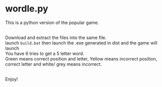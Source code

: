 # wordle.py

This is a python version of the popular game.<br><br>

Download and extract the files into the same file. <br>
launch `build.bat` then launch the .exe generated in dist and the game will launch<br>
You have 6 tries to get a 5 letter word.<br>
Green means correct position and letter, Yellow means incorrect position, correct letter and white/ grey means incorrect.<br><br>

Enjoy!
